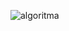 ![algoritma](https://github.com/onrsir/UdemyBackendAPI/assets/115572997/9229fc3a-bfc4-4c1e-b07d-dd8b4fdda6c2)

